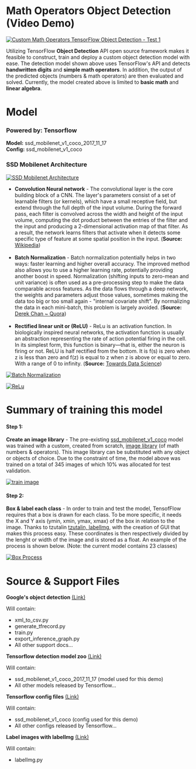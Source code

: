 # Math Operators Object Detection (Video Demo)
[![Custom Math Operators TensorFlow Object Detection - Test 1](https://github.com/stevenobadja/math_object_detection/blob/master/s_img/Screen%20Shot%202018-01-04%20at%205.58.45%20PM.png?raw=true)](https://youtu.be/iss52uQS6jo)

Utilizing TensorFlow **Object Detection** API open source framework makes it feasible to construct, train and deploy a custom object detection model with ease. The detection model shown above uses TensorFlow's API and detects **handwritten digits** and **simple math operators**. In addition, the output of the predicted objects (numbers & math operators) are then evaluated and solved. Currently, the model created above is limited to **basic math** and **linear algebra**.

# Model
### Powered by: Tensorflow
**Model:** ssd_mobilenet_v1_coco_2017_11_17<br/>
**Config:** ssd_mobilenet_v1_coco<br/>

### SSD Mobilenet Architecture
[![SSD Mobilenet Architecture](https://github.com/stevenobadja/math_object_detection/blob/master/s_img/SSD%20Mobilenet%20Architecture.png?raw=true)](https://github.com/stevenobadja/math_object_detection/blob/master/s_img/SSD%20Mobilenet%20Architecture.png?raw=true)

- **Convolution Neural network** - The convolutional layer is the core building block of a CNN. The layer's parameters consist of a set of learnable filters (or kernels), which have a small receptive field, but extend through the full depth of the input volume. During the forward pass, each filter is convolved across the width and height of the input volume, computing the dot product between the entries of the filter and the input and producing a 2-dimensional activation map of that filter. As a result, the network learns filters that activate when it detects some specific type of feature at some spatial position in the input. (**Source:** [Wikipedia](https://en.wikipedia.org/wiki/Convolutional_neural_network))<br/><br/>
- **Batch Normalization** - Batch normalization potentially helps in two ways: faster learning and higher overall accuracy. The improved method also allows you to use a higher learning rate, potentially providing another boost in speed. Normalization (shifting inputs to zero-mean and unit variance) is often used as a pre-processing step to make the data comparable across features. As the data flows through a deep network, the weights and parameters adjust those values, sometimes making the data too big or too small again - "internal covariate shift". By normalizing the data in each mini-batch, this problem is largely avoided. (**Source:** [Derek Chan ~ Quora](https://www.quora.com/Why-does-batch-normalization-help))<br/><br/>
- **Rectified linear unit or (ReLU)** - ReLu is an activation function. In biologically inspired neural networks, the activation function is usually an abstraction representing the rate of action potential firing in the cell. In its simplest form, this function is binary—that is, either the neuron is firing or not. ReLU is half rectified from the bottom. It is f(s) is zero when z is less than zero and f(z) is equal to z when z is above or equal to zero. With a range of 0 to infinity. (**Source:** [Towards Data Science](https://towardsdatascience.com/activation-functions-neural-networks-1cbd9f8d91d6))<br/>

[![Batch Normalization](https://github.com/stevenobadja/math_object_detection/blob/master/s_img/Batch%20Normalization.png?raw=true)](https://github.com/stevenobadja/math_object_detection/blob/master/s_img/Batch%20Normalization.png?raw=true)

[![ReLu](https://github.com/stevenobadja/math_object_detection/blob/master/s_img/ReLu.png?raw=true)](https://github.com/stevenobadja/math_object_detection/blob/master/s_img/ReLu.png?raw=true)

# Summary of training this model

#### Step 1:
**Create an image library** - The pre-existing [ssd_mobilenet_v1_coco](https://github.com/tensorflow/models/blob/master/research/object_detection/g3doc/detection_model_zoo.md) model was trained with a custom, created from scratch, [image library](https://github.com/stevenobadja/math_object_detection/tree/master/images) (of math numbers & operators). This image library can be substituted with any object or objects of choice. Due to the constraint of time, the model above was trained on a total of 345 images of which 10% was allocated for test validation.

[![train image](https://github.com/stevenobadja/math_object_detection/blob/master/images/testadd2.3.jpg?raw=true)](https://github.com/stevenobadja/math_object_detection/blob/master/images/testadd2.3.jpg?raw=true)

#### Step 2:
**Box & label each class** - In order to train and test the model, TensofFlow requires that a box is drawn for each class. To be more specific, it needs the X and Y axis (ymin, xmin, ymax, xmax) of the box in relation to the image. Thanks to tzutalin [tzutalin, labelImg](https://github.com/tzutalin/labelImg), with the creation of GUI that makes this process easy. These coordinates is then respectively divided by the lenght or width of the image and is stored as a float. An example of the process is shown below. (Note: the current model contains 23 classes)

[![Box Process](https://github.com/stevenobadja/math_object_detection/blob/master/s_img/Screen%20Shot%202018-01-04%20at%2011.12.01%20PM.png?raw=true)](https://github.com/stevenobadja/math_object_detection/blob/master/s_img/Screen%20Shot%202018-01-04%20at%2011.12.01%20PM.png?raw=true)


# Source & Support Files

**Google's object detection** [(Link)](https://github.com/tensorflow/models/tree/master/research/object_detection)

Will contain:
- xml_to_csv.py
- generate_tfrecord.py
- train.py
- export_inference_graph.py
- All other support docs...

**Tensorflow detection model zoo** [(Link)](https://github.com/tensorflow/models/blob/master/research/object_detection/g3doc/detection_model_zoo.md)

Will contain:
- ssd_mobilenet_v1_coco_2017_11_17 (model used for this demo)
- All other models released by Tensorflow...

**Tensorflow config files** [(Link)](https://github.com/tensorflow/models/tree/master/research/object_detection/samples/configs)

Will contain:
- ssd_mobilenet_v1_coco (config used for this demo)
- All other configs released by Tensorflow...

**Label images with labelImg** [(Link)](https://github.com/tzutalin/labelImg)

Will contain:
- labelImg.py
